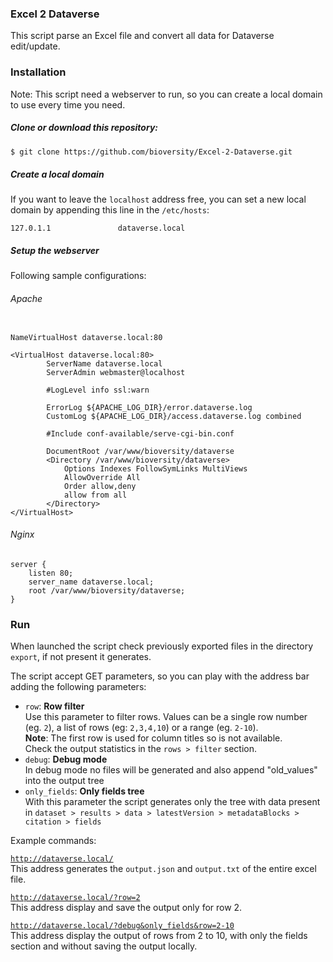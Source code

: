 ### Excel 2 Dataverse

This script parse an Excel file and convert all data for Dataverse edit/update.

### Installation

Note: This script need a webserver to run, so you can create a local domain to use every time you need.

##### Clone or download this repository:

```bash
$ git clone https://github.com/bioversity/Excel-2-Dataverse.git
```

##### Create a local domain

If you want to leave the `localhost` address free, you can set a new local domain by appending this line in the `/etc/hosts`:

```config
127.0.1.1               dataverse.local
```

##### Setup the webserver

Following sample configurations:

###### Apache

```config

NameVirtualHost dataverse.local:80

<VirtualHost dataverse.local:80>
        ServerName dataverse.local
        ServerAdmin webmaster@localhost

        #LogLevel info ssl:warn

        ErrorLog ${APACHE_LOG_DIR}/error.dataverse.log
        CustomLog ${APACHE_LOG_DIR}/access.dataverse.log combined

        #Include conf-available/serve-cgi-bin.conf

        DocumentRoot /var/www/bioversity/dataverse
        <Directory /var/www/bioversity/dataverse>
            Options Indexes FollowSymLinks MultiViews
            AllowOverride All
            Order allow,deny
            allow from all
        </Directory>
</VirtualHost>

```

###### Nginx

```config
server {
    listen 80;
    server_name dataverse.local;
    root /var/www/bioversity/dataverse;
}

```

### Run

When launched the script check previously exported files in the directory `export`, if not present it generates.

The script accept GET parameters, so you can play with the address bar adding the following parameters:
* `row`: **Row filter**<br />Use this parameter to filter rows. Values can be a single row number (eg. `2`), a list of rows (eg: `2,3,4,10`) or a range (eg. `2-10`\).<br />__Note__: The first row is used for column titles so is not available.<br />Check the output statistics in the `rows > filter` section.
* `debug`: **Debug mode**<br />In debug mode no files will be generated and also append "old_values" into the output tree
* `only_fields`: **Only fields tree**<br />With this parameter the script generates only the tree with data present in `dataset > results > data > latestVersion > metadataBlocks > citation > fields`

Example commands:

[`http://dataverse.local/`](http://dataverse.local/)<br />This address generates the `output.json` and `output.txt` of the entire excel file.

[`http://dataverse.local/?row=2`](http://dataverse.local/?row=2)<br />This address display and save the output only for row 2.

[`http://dataverse.local/?debug&only_fields&row=2-10`](http://dataverse.local/?debug&only_fields&row=2-10)<br />This address display the output of rows from 2 to 10, with only the fields section and without saving the output locally.

